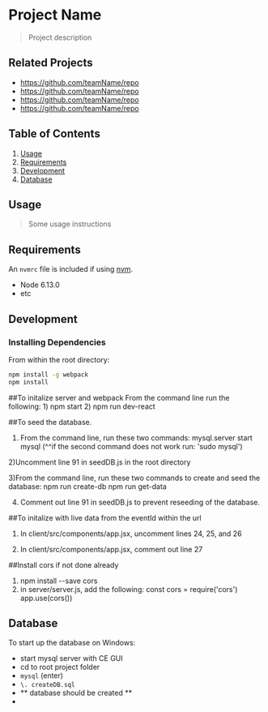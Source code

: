 # Project Name

> Project description

## Related Projects

  - https://github.com/teamName/repo
  - https://github.com/teamName/repo
  - https://github.com/teamName/repo
  - https://github.com/teamName/repo

## Table of Contents

1. [Usage](#Usage)
1. [Requirements](#requirements)
1. [Development](#development)
4. [Database](#database)

## Usage

> Some usage instructions

## Requirements

An `nvmrc` file is included if using [nvm](https://github.com/creationix/nvm).

- Node 6.13.0
- etc

## Development

### Installing Dependencies

From within the root directory:

```sh
npm install -g webpack
npm install


```


##To initalize server and webpack
  From the command line run the following: 
    1) npm start
    2) npm run dev-react

##To seed the database. 


  1) From the command line, run these two commands: 
    mysql.server start
    mysql 
        (^^if the second command does not work run: 'sudo mysql')


  2)Uncomment line 91 in seedDB.js in the root directory

  3)From the command line, run these two commands to create and seed the database: 
    npm run create-db
    npm run get-data

  4) Comment out line 91 in seedDB.js to prevent reseeding of the database. 


##To initalize with live data from the eventId within the url

  1) In client/src/components/app.jsx, uncomment lines 24, 25, and 26

  2) In client/src/components/app.jsx, comment out line 27



##Install cors if not done already
  1) npm install --save cors
  2) in server/server.js, add the following:
    const cors = require('cors')
    app.use(cors())

## Database

To start up the database on Windows:
- start mysql server with CE GUI
- cd to root project folder
- `mysql` (enter)
- `\. createDB.sql`
- ** database should be created **
- 



